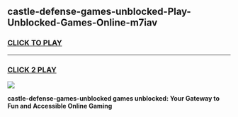 
## castle-defense-games-unblocked-Play-Unblocked-Games-Online-m7iav
<h3>
<a href="https://premium76.site?title=castle-defense-games-unblocked&ref=24A">CLICK TO PLAY</a></h3>
<hr>

<h3>
<a href="https://premium76.site?title=castle-defense-games-unblocked&ref=24A">CLICK 2 PLAY</a>
  
</h3>

<a href="https://premium76.site?title=castle-defense-games-unblocked&ref=24A"><img src="https://clearcache.store/games.png"></a>


**castle-defense-games-unblocked games unblocked: Your Gateway to Fun and Accessible Online Gaming**
